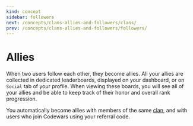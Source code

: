 ```yaml
---
kind: concept
sidebar: followers
next: /concepts/clans-allies-and-followers/clans/
prev: /concepts/clans-allies-and-followers/followers/
---
```


# Allies

When two users follow each other, they become allies. All your allies are collected in dedicated leaderboards, displayed on your dashboard, or on `Social` tab of your profile. When viewing these boards, you will see all of your allies and be able to keep track of their honor and overall rank progression.

You automatically become allies with members of the same [clan](/concepts/clans-allies-and-followers/clans/), and with users who join Codewars using your referral code.